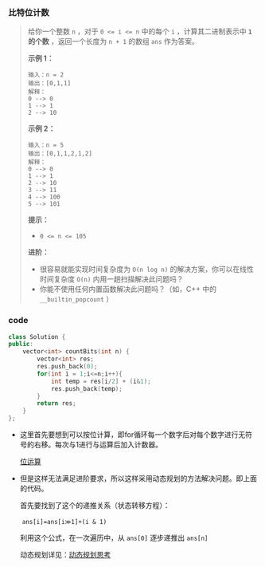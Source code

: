 ### 比特位计数

> 给你一个整数 `n` ，对于 `0 <= i <= n` 中的每个 `i` ，计算其二进制表示中 **`1` 的个数** ，返回一个长度为 `n + 1` 的数组 `ans` 作为答案。
>
>  
>
> **示例 1：**
>
> ```
> 输入：n = 2
> 输出：[0,1,1]
> 解释：
> 0 --> 0
> 1 --> 1
> 2 --> 10
> ```
>
> **示例 2：**
>
> ```
> 输入：n = 5
> 输出：[0,1,1,2,1,2]
> 解释：
> 0 --> 0
> 1 --> 1
> 2 --> 10
> 3 --> 11
> 4 --> 100
> 5 --> 101
> ```
>
>  
>
> **提示：**
>
> - `0 <= n <= 105`
>
>  
>
> **进阶：**
>
> - 很容易就能实现时间复杂度为 `O(n log n)` 的解决方案，你可以在线性时间复杂度 `O(n)` 内用一趟扫描解决此问题吗？
> - 你能不使用任何内置函数解决此问题吗？（如，C++ 中的 `__builtin_popcount` ）



### code

```c++
class Solution {
public:
    vector<int> countBits(int n) {
        vector<int> res;
        res.push_back(0);
        for(int i = 1;i<=n;i++){
            int temp = res[i/2] + (i&1);
            res.push_back(temp);
        }
        return res;
    }
};
```

- 这里首先要想到可以按位计算，即for循环每一个数字后对每个数字进行无符号的右移。每次与1进行与运算后加入计数器。

  [位运算](../knowledge/位运算.md)

- 但是这样无法满足进阶要求，所以这样采用动态规划的方法解决问题。即上面的代码。

  首先要找到了这个的递推关系（状态转移方程）：

  ​			`ans[i]=ans[i≫1]+(i & 1)`

  利用这个公式，在一次遍历中，从 `ans[0]` 逐步递推出 `ans[n]`

  动态规划详见：[动态规划思考](../knowledge/动态规划思考.md)

